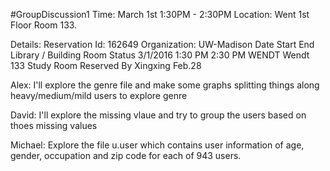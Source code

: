 #GroupDiscussion1
Time: March 1st 1:30PM - 2:30PM 
Location: Went 1st Floor Room 133.

Details:
Reservation Id: 162649
Organization: UW-Madison
Date	Start	End	Library / Building	Room	Status
3/1/2016	1:30 PM	2:30 PM	WENDT	Wendt 133 Study Room	Reserved
By Xingxing Feb.28

Alex:
I'll explore the genre file and make some graphs splitting things along heavy/medium/mild users to explore genre

David:
I'll explore the missing vlaue and try to group the users based on thoes missing values

Michael:
Explore the file u.user which contains user information of age, gender, occupation and zip code for each of 943 users.